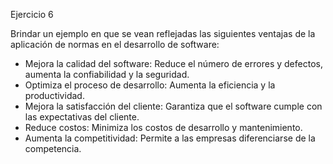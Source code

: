 Ejercicio 6

Brindar un ejemplo en que se vean reflejadas las siguientes ventajas de la aplicación de normas en el desarrollo de software:
- Mejora la calidad del software: Reduce el número de errores y defectos, aumenta la confiabilidad y la seguridad.
- Optimiza el proceso de desarrollo: Aumenta la eficiencia y la productividad.
- Mejora la satisfacción del cliente: Garantiza que el software cumple con las expectativas del cliente.
- Reduce costos: Minimiza los costos de desarrollo y mantenimiento.
- Aumenta la competitividad: Permite a las empresas diferenciarse de la competencia.